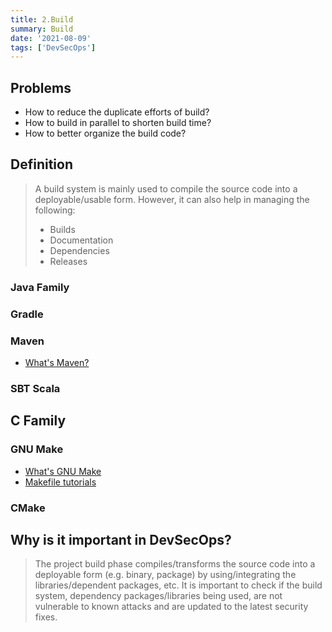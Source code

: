 ```yaml
---
title: 2.Build
summary: Build
date: '2021-08-09'
tags: ['DevSecOps']
---
```


## Problems

- How to reduce the duplicate efforts of build?
- How to build in parallel to shorten build time?
- How to better organize the build code?

## Definition

>A build system is mainly used to compile the source code into a deployable/usable form. However, it can also help in managing the following:
> - Builds
> - Documentation
> - Dependencies
> - Releases

### Java Family
### Gradle

### Maven

- [What's Maven?](http://maven.apache.org/what-is-maven.html)

### SBT Scala

## C Family
### GNU Make

- [What's GNU Make](https://www.gnu.org/software/make/)
- [Makefile tutorials](https://www.tutorialspoint.com/makefile/index.htm)
  
### CMake

## Why is it important in DevSecOps? 

> The project build phase compiles/transforms the source code into a deployable form (e.g. binary, package) by using/integrating the libraries/dependent packages, etc. It is important to check if the build system, dependency packages/libraries being used, are not vulnerable to known attacks and are updated to the latest security fixes.